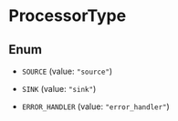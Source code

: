 

# ProcessorType

## Enum


* `SOURCE` (value: `"source"`)

* `SINK` (value: `"sink"`)

* `ERROR_HANDLER` (value: `"error_handler"`)



